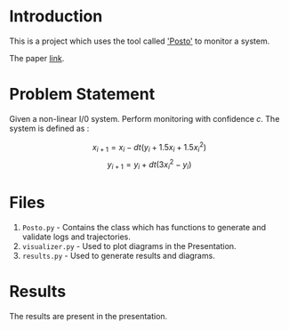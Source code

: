 # Introduction

This is a project which uses the tool called ['Posto'](https://github.com/bineet-coderep/posto/tree/main) to monitor a system.

The paper [link](https://dl.acm.org/doi/10.1007/978-3-031-95497-9_7).

# Problem Statement

Given a non-linear I/0 system. Perform monitoring with confidence $c$.
The system is defined as :

$$ x_{i + 1} = x_i - d t(y_i + 1.5x_i + 1.5x_i^2)  $$
$$ y_{i + 1} = y_i + d t (3x_i^2 - y_i) $$


# Files

1. `Posto.py` - Contains the class which has functions to generate and validate logs and trajectories.
2. `visualizer.py` - Used to plot diagrams in the Presentation.
3. `results.py` - Used to generate results and diagrams.

# Results

The results are present in the presentation.

